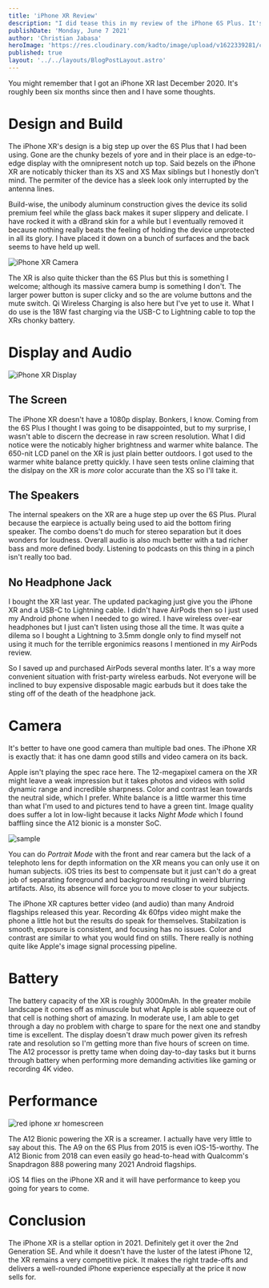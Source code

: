 ```yaml
---
title: 'iPhone XR Review'
description: "I did tease this in my review of the iPhone 6S Plus. It's roughly been six months since then and I have some thoughts."
publishDate: 'Monday, June 7 2021'
author: 'Christian Jabasa'
heroImage: 'https://res.cloudinary.com/kadto/image/upload/v1622339281/cljabasa/blog/iphone-xr-review/quinton-coetzee-bZROblPGA60-unsplash.jpg'
published: true
layout: '../../layouts/BlogPostLayout.astro'
---
```


You might remember that I got an iPhone XR last December 2020. It's roughly been six months since then and I have some thoughts.

# Design and Build

The iPhone XR's design is a big step up over the 6S Plus that I had been using. Gone are the chunky bezels of yore and in their place is an edge-to-edge display with the omnipresent notch up top. Said bezels on the iPhone XR are noticably thicker than its XS and XS Max siblings but I honestly don't mind. The permiter of the device has a sleek look only interrupted by the antenna lines.

Build-wise, the unibody aluminum construction gives the device its solid premium feel while the glass back makes it super slippery and delicate. I have rocked it with a dBrand skin for a while but I eventually removed it because nothing really beats the feeling of holding the device unprotected in all its glory. I have placed it down on a bunch of surfaces and the back seems to have held up well.

![iPhone XR Camera](https://res.cloudinary.com/kadto/image/upload/v1622339280/cljabasa/blog/iphone-xr-review/akshar-dave-j3xhOo896g0-unsplash.jpg 'iPhone XR Camera')

The XR is also quite thicker than the 6S Plus but this is something I welcome; although its massive camera bump is something I don't. The larger power button is super clicky and so the are volume buttons and the mute switch. Qi Wireless Charging is also here but I've yet to use it. What I do use is the 18W fast charging via the USB-C to Lightning cable to top the XRs chonky battery.

# Display and Audio

![iPhone XR Display](https://res.cloudinary.com/kadto/image/upload/v1622339470/cljabasa/blog/iphone-xr-review/nubelson-fernandes-iqxAMCdfKz0-unsplash.jpg 'iPhone XR Display')

## The Screen

The iPhone XR doesn't have a 1080p display. Bonkers, I know. Coming from the 6S Plus I thought I was going to be disappointed, but to my surprise, I wasn't able to discern the decrease in raw screen resolution. What I did notice were the noticably higher brightness and warmer white balance. The 650-nit LCD panel on the XR is just plain better outdoors. I got used to the warmer white balance pretty quickly. I have seen tests online claiming that the dislpay on the XR is _more_ color accurate than the XS so I'll take it.

## The Speakers

The internal speakers on the XR are a huge step up over the 6S Plus. Plural because the earpiece is actually being used to aid the bottom firing speaker. The combo doens't do much for stereo separation but it does wonders for loudness. Overall audio is also much better with a tad richer bass and more defined body. Listening to podcasts on this thing in a pinch isn't really too bad.

## No Headphone Jack

I bought the XR last year. The updated packaging just give you the iPhone XR and a USB-C to Lightning cable. I didn't have AirPods then so I just used my Android phone when I needed to go wired. I have wireless over-ear headphones but I just can't listen using those all the time. It was quite a dilema so I bought a Lightning to 3.5mm dongle only to find myself not using it much for the terrible ergonimics reasons I mentioned in my AirPods review.

So I saved up and purchased AirPods several months later. It's a way more convenient situation with frist-party wireless earbuds. Not everyone will be inclined to buy expensive disposable magic earbuds but it does take the sting off of the death of the headphone jack.

# Camera

It's better to have one good camera than multiple bad ones. The iPhone XR is exactly that: it has one damn good stills and video camera on its back. 

Apple isn't playing the spec race here. The 12-megapixel camera on the XR might leave a weak impression but it takes photos and videos with solid dynamic range and incredible sharpness. Color and contrast lean towards the neutral side, which I prefer. White balance is a little warmer this time than what I'm used to and pictures tend to have a green tint. Image quality does suffer a lot in low-light because it lacks _Night Mode_ which I found baffling since the A12 bionic is a monster SoC.

![sample](https://res.cloudinary.com/kadto/image/upload/v1623332290/cljabasa/blog/iphone-xr-review/IMG_0683.jpg 'smaple')

You can do _Portrait Mode_ with the front and rear camera but the lack of a telephoto lens for depth information on the XR means you can only use it on human subjects. iOS tries its best to compensate but it just can't do a great job of separating foreground and background resulting in weird blurring artifacts. Also, its absence will force you to move closer to your subjects.

The iPhone XR captures better video (and audio) than many Android flagships released this year. Recording 4k 60fps video might make the phone a little hot but the results do speak for themselves. Stabilzation is smooth, exposure is consistent, and focusing has no issues. Color and contrast are similar to what you would find on stills. There really is nothing quite like Apple's image signal processing pipeline.

# Battery

The battery capacity of the XR is roughly 3000mAh. In the greater mobile landscape it comes off as minuscule but what Apple is able squeeze out of that cell is nothing short of amazing. In moderate use, I am able to get through a day no problem with charge to spare for the next one and standby time is excellent. The display doesn't draw much power given its refresh rate and resolution so I'm getting more than five hours of screen on time. The A12 processor is pretty tame when doing day-to-day tasks but it burns through  battery when performing more demanding activities like gaming or recording 4K video.

# Performance

![red iphone xr homescreen](https://res.cloudinary.com/kadto/image/upload/v1623331006/cljabasa/blog/iphone-xr-review/sara-kurfess-B4ndBW2R_Q8-unsplash.jpg 'red iphone xr homescreen')

The A12 Bionic powering the XR is a screamer. I actually have very little to say about this. The A9 on the 6S Plus from 2015 is even iOS-15-worthy. The A12 Bionic from 2018 can even easily go head-to-head with Qualcomm's Snapdragon 888 powering many 2021 Android flagships.

iOS 14 flies on the iPhone XR and it will have performance to keep you going for years to come.

# Conclusion

The iPhone XR is a stellar option in 2021. Definitely get it over the 2nd Generation SE. And while it doesn't have the luster of the latest iPhone 12, the XR remains a very competitive pick. It makes the right trade-offs and delivers a well-rounded iPhone experience especially at the price it now sells for.

